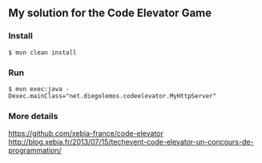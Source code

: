 ## My solution for the Code Elevator Game

### Install
`$ mvn clean install`

### Run
`$ mvn exec:java -Dexec.mainClass="net.diegolemos.codeelevator.MyHttpServer"`

### More details
https://github.com/xebia-france/code-elevator
http://blog.xebia.fr/2013/07/15/techevent-code-elevator-un-concours-de-programmation/
